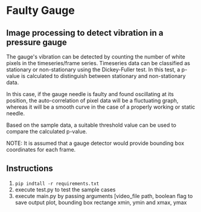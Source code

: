 # Faulty Gauge
## Image processing to detect vibration in a pressure gauge


The gauge's vibration can be detected by counting the number of white pixels in the timeseries/frame series. Timeseries data can be classified as stationary or non-stationary using the Dickey-Fuller test. In this test, a p-value is calculated to distinguish between stationary and non-stationary data.

In this case, if the gauge needle is faulty and found oscillating at its position, the auto-correlation of pixel data will be a fluctuating graph, whereas it will be a smooth curve in the case of a properly working or static needle.

Based on the sample data, a suitable threshold value can be used to compare the calculated p-value.

NOTE: It is assumed that a gauge detector would provide bounding box coordinates for each frame.

## Instructions
1. ```pip indtall -r requirements.txt```
2. execute test.py to test the sample cases
3. execute main.py by passing arguments [video_file path, boolean flag to save output plot, bounding box rectange xmin, ymin and xmax, ymax
